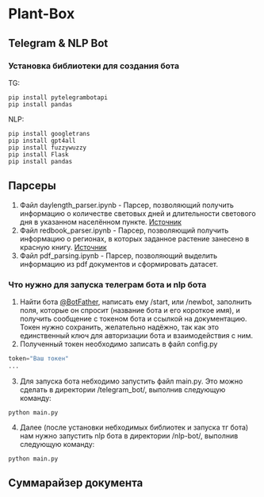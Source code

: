 # Plant-Box
## Telegram & NLP Bot

### Установка библиотеки для создания бота
TG:
```
pip install pytelegrambotapi
pip install pandas
```
NLP:
```
pip install googletrans
pip install gpt4all
pip install fuzzywuzzy
pip install Flask
pip install pandas
```


## Парсеры
1) Файл daylength_parser.ipynb - Парсер, позволяющий получить информацию о количестве световых дней и длительности светового дня в указанном населённом пункте.
[Источник](https://dateandtime.info/ru/citysunrisesunset.php?id=472045&month=5&year=2023)
2) Файл redbook_parser.ipynb - Парсер, позволяющий получить информацию о регионах, в которых заданное растение занесено в красную книгу.
[Источник](https://www.plantarium.ru/page/redbooks.htmlhttp://www.oopt.aari.ru/rbdata)
3) Файл pdf_parsing.ipynb - Парсер, позволяющий выделить информацию из pdf документов и сформировать датасет.


### Что нужно для запуска телеграм  бота и nlp бота
1) Найти бота [@BotFather](https://t.me/BotFather), написать ему /start, или /newbot, заполнить поля, которые он спросит (название бота и его короткое имя), и получить сообщение с токеном бота и ссылкой на документацию. Токен нужно сохранить, желательно надёжно, так как это единственный ключ для авторизации бота и взаимодействия с ним.
2) Полученный токен необходимо записать в файл config.py
```python
token="Ваш токен"
...
```
3) Для запуска бота небходимо запустить файл main.py. Это можно сделать в директории /telegram_bot/, выполнив следующую команду:
```
python main.py
```

4) Далее (после установки небходимых библиотек и запуска тг бота) нам нужно запустить nlp бота в директории /nlp-bot/, выполнив следующую команду:
```
python main.py
```


## Суммарайзер документа
